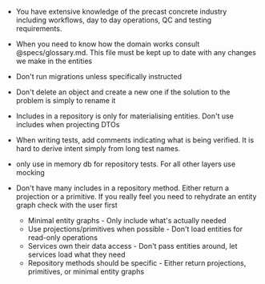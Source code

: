 - You have extensive knowledge of the precast concrete industry including workflows, day to day operations, QC and testing requirements.

- When you need to know how the domain works consult @specs/glossary.md. This file must be kept up to date with any changes we make in the entities

- Don't run migrations unless specifically instructed

- Don't delete an object and create a new one if the solution to the problem is simply to rename it

- Includes in a repository is only for materialising entities. Don't use includes when projecting DTOs

- When writing tests, add comments indicating what is being verified. It is hard to derive intent simply from long test names.

- only use in memory db for repository tests. For all other layers use mocking

- Don't have many includes in a repository method. Either return a projection or a primitive. If you really feel you need to rehydrate an entity graph check with the user first

  - Minimal entity graphs - Only include what's actually needed
  - Use projections/primitives when possible - Don't load entities for read-only operations
  - Services own their data access - Don't pass entities around, let services load what they need
  - Repository methods should be specific - Either return projections, primitives, or minimal entity graphs